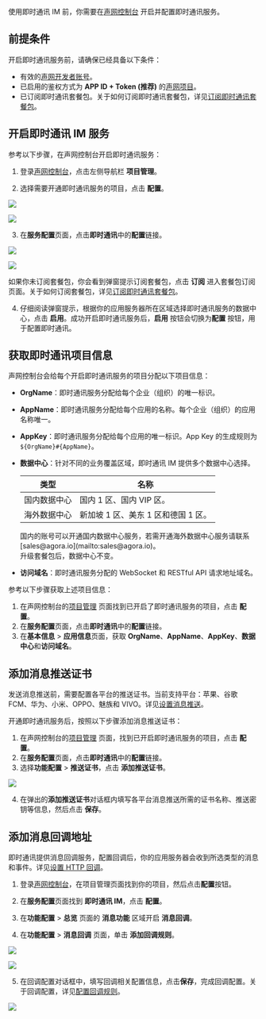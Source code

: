 使用即时通讯 IM 前，你需要在[声网控制台](https://console.agora.io/) 开启并配置即时通讯服务。

## 前提条件

开启即时通讯服务前，请确保已经具备以下条件：

- 有效的[声网开发者账号](./AgoraPlatform/get_appid_token?platform=AllPlatforms#创建声网账号)。
- 已启用的鉴权方式为 **APP ID + Token (推荐)** 的[声网项目](./AgoraPlatform/get_appid_token?platform=AllPlatforms#创建声网项目)。
- 已订阅即时通讯套餐包。关于如何订阅即时通讯套餐包，详见[订阅即时通讯套餐包](./agora_chat_pricing?platform=All%20Platforms#订阅套餐包)。

## 开启即时通讯 IM 服务

参考以下步骤，在声网控制台开启即时通讯服务：

1. 登录[声网控制台](https://console.agora.io/)，点击左侧导航栏 **项目管理**。

2. 选择需要开通即时通讯服务的项目，点击 **配置**。

![](https://web-cdn.agora.io/docs-files/1670827574193)

![](./images/quickstart/config_project.png)

3. 在**服务配置**页面，点击**即时通讯**中的**配置**链接。

![](https://web-cdn.agora.io/docs-files/1670827609516)

![](./images/quickstart/config_chat.png)

   如果你未订阅套餐包，你会看到弹窗提示订阅套餐包，点击 **订阅** 进入套餐包订阅页面。关于如何订阅套餐包，详见[订阅即时通讯套餐包](./agora_chat_pricing?platform=All%20Platforms#订阅套餐包)。

4. 仔细阅读弹窗提示，根据你的应用服务器所在区域选择即时通讯服务的数据中心，点击 **启用**。成功开启即时通讯服务后，**启用** 按钮会切换为**配置** 按钮，用于配置即时通讯。

## 获取即时通讯项目信息

声网控制台会给每个开启即时通讯服务的项目分配以下项目信息：

- **OrgName**：即时通讯服务分配给每个企业（组织）的唯一标识。

- **AppName**：即时通讯服务分配给每个应用的名称。每个企业（组织）的应用名称唯一。

- **AppKey**：即时通讯服务分配给每个应用的唯一标识。App Key 的生成规则为 `${OrgName}#{AppName}`。

- **数据中心**：针对不同的业务覆盖区域，即时通讯 IM 提供多个数据中心选择。

  | 类型         | 名称                                        |
  | ------------ | ------------------------------------------- |
  | 国内数据中心 | 国内 1 区、国内 VIP 区。 |
  | 海外数据中心 | 新加坡 1 区、美东 1 区和德国 1 区。           |

  <div class="alert note"> 国内的账号可以开通国内数据中心服务，若需开通海外数据中心服务请联系 [sales@agora.io](mailto:sales@agora.io)。<br/>升级套餐包后，数据中心不变。 </div>

- **访问域名**：即时通讯服务分配的 WebSocket 和 RESTful API 请求地址域名。

参考以下步骤获取上述项目信息：

1. 在声网控制台的[项目管理](https://console.agora.io/projects) 页面找到已开启了即时通讯服务的项目，点击 **配置**。
2. 在**服务配置**页面，点击**即时通讯**中的**配置**链接。
3. 在**基本信息** > **应用信息**页面，获取 **OrgName**、**AppName**、**AppKey**、**数据中心**和**访问域名**。

## 添加消息推送证书
 
发送消息推送前，需要配置各平台的推送证书。当前支持平台：苹果、谷歌 FCM、华为、小米、OPPO、魅族和 VIVO。详见[设置消息推送](./agora_chat_push_android?platform=Android)。 

开通即时通讯服务后，按照以下步骤添加消息推送证书：

1. 在声网控制台的[项目管理](https://console.agora.io/projects) 页面，找到已开启即时通讯服务的项目，点击 **配置**。
2. 在**服务配置**页面，点击**即时通讯**中的**配置**链接。
3. 选择**功能配置** > **推送证书**，点击 **添加推送证书**。

![](./images/push/push_cert_add.png)

4. 在弹出的**添加推送证书**对话框内填写各平台消息推送所需的证书名称、推送密钥等信息，然后点击 **保存**。

## 添加消息回调地址

即时通讯提供消息回调服务，配置回调后，你的应用服务器会收到所选类型的消息和事件。详见[设置 HTTP 回调](./agora_chat_set_up_webhooks)。

1. 登录[声网控制台](https://console.agora.io/)，在项目管理页面找到你的项目，然后点击**配置**按钮。

2. 在**服务配置**页面找到 **即时通讯 IM**，点击 **配置**。

3. 在**功能配置** > **总览** 页面的 **消息功能** 区域开启 **消息回调**。

4. 在**功能配置** > **消息回调** 页面，单击 **添加回调规则**。

![](https://web-cdn.agora.io/docs-files/1681712126525)

   ![](./images/callback/callback_add_rule.png)

5. 在回调配置对话框中，填写回调相关配置信息，点击**保存**，完成回调配置。关于回调配置，详见[配置回调规则](./agora_chat_set_up_webhooks#配置回调规则)。

![](./images/callback/callback_add_predeliveryrule.png)